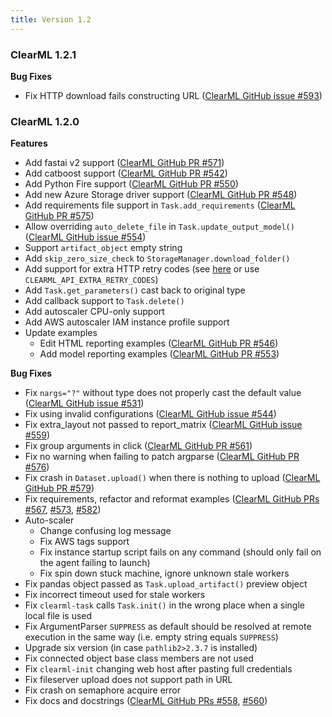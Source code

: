```yaml
---
title: Version 1.2
---
```


### ClearML 1.2.1

**Bug Fixes**

- Fix HTTP download fails constructing URL ([ClearML GitHub issue #593](https://github.com/allegroai/clearml/issues/593))

### ClearML 1.2.0

**Features**

- Add fastai v2 support ([ClearML GitHub PR #571](https://github.com/allegroai/clearml/pull/571))
- Add catboost support ([ClearML GitHub PR #542](https://github.com/allegroai/clearml/pull/542))
- Add Python Fire support ([ClearML GitHub PR #550](https://github.com/allegroai/clearml/pull/550))
- Add new Azure Storage driver support ([ClearML GitHub PR #548](https://github.com/allegroai/clearml/pull/548))
- Add requirements file support in `Task.add_requirements` ([ClearML GitHub PR #575](https://github.com/allegroai/clearml/pull/575))
- Allow overriding `auto_delete_file` in `Task.update_output_model()` ([ClearML GitHub issue #554](https://github.com/allegroai/clearml/issues/554))
- Support `artifact_object` empty string
- Add `skip_zero_size_check` to `StorageManager.download_folder()`
- Add support for extra HTTP retry codes (see [here](https://github.com/allegroai/clearml/blob/2c916181b90c784fe0bd267cd67ea915e53e36e4/clearml/backend_api/config/default/api.conf#L29) or use `CLEARML_API_EXTRA_RETRY_CODES`)
- Add `Task.get_parameters()` cast back to original type
- Add callback support to `Task.delete()`
- Add autoscaler CPU-only support
- Add AWS autoscaler IAM instance profile support
- Update examples
  - Edit HTML reporting examples ([ClearML GitHub PR #546](https://github.com/allegroai/clearml/pull/546))
  - Add model reporting examples ([ClearML GitHub PR #553](https://github.com/allegroai/clearml/pull/553))

**Bug Fixes**

- Fix `nargs="?"` without type does not properly cast the default value ([ClearML GitHub issue #531](https://github.com/allegroai/clearml/issues/531))
- Fix using invalid configurations ([ClearML GitHub issue #544](https://github.com/allegroai/clearml/issues/544))
- Fix extra_layout not passed to report_matrix ([ClearML GitHub issue #559](https://github.com/allegroai/clearml/issues/559))
- Fix group arguments in click ([ClearML GitHub PR #561](https://github.com/allegroai/clearml/pull/561))
- Fix no warning when failing to patch argparse ([ClearML GitHub PR #576](https://github.com/allegroai/clearml/pull/576))
- Fix crash in `Dataset.upload()` when there is nothing to upload ([ClearML GitHub PR #579](https://github.com/allegroai/clearml/pull/579))
- Fix requirements, refactor and reformat examples ([ClearML GitHub PRs #567](https://github.com/allegroai/clearml/pull/567), [#573](https://github.com/allegroai/clearml/pull/573), [#582](https://github.com/allegroai/clearml/pull/582))
- Auto-scaler
  - Change confusing log message
  - Fix AWS tags support
  - Fix instance startup script fails on any command (should only fail on the agent failing to launch)
  - Fix spin down stuck machine, ignore unknown stale workers
- Fix pandas object passed as `Task.upload_artifact()` preview object
- Fix incorrect timeout used for stale workers
- Fix `clearml-task` calls `Task.init()` in the wrong place when a single local file is used
- Fix ArgumentParser `SUPPRESS` as default should be resolved at remote execution in the same way (i.e. empty string equals `SUPPRESS`)
- Upgrade six version (in case `pathlib2>2.3.7` is installed)
- Fix connected object base class members are not used
- Fix `clearml-init` changing web host after pasting full credentials
- Fix fileserver upload does not support path in URL
- Fix crash on semaphore acquire error
- Fix docs and docstrings ([ClearML GitHub PRs #558](https://github.com/allegroai/clearml/pull/558), [#560](https://github.com/allegroai/clearml/pull/560))

